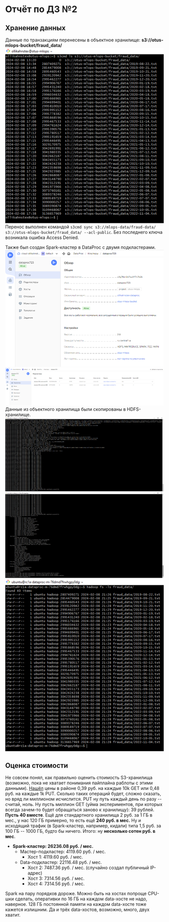 # Отчёт по ДЗ №2

## Хранение данных

Данные по транзакциям перенесены в объектное хранилище: **s3://otus-mlops-bucket/fraud_data/**  
![Данные в s3-хранилище](hw2_img/s3_data.png "Данные в s3-хранилище")  
Перенос выполнен командой `s3cmd sync s3://mlops-data/fraud-data/ s3://otus-mlops-bucket/fraud_data/ --acl-public`.
Без последнего ключа возникала ошибка Access Denied.

Также был создан Spark-кластер в DataProc с двумя подкластерами.  
![Spark-кластер](hw2_img/data_proc_cluster.png "Spark-кластер")  
![Подкластеры](hw2_img/data_proc_subclusters.png "Подкластеры")  
Данные из объектного хранилища были скопированы в HDFS-хранилище.  
![Процесс копирования данных на HDFS-кластер](hw2_img/hdfs_distcp_1.PNG "Процесс копирования данных на HDFS-кластер")  
![Процесс копирования данных на HDFS-кластер](hw2_img/hdfs_distcp_2.PNG "Процесс копирования данных на HDFS-кластер")  
![Данные на HDFS-кластере](hw2_img/hdfs_data.png "Данные на HDFS-кластере")  

## Оценка стоимости
Не совсем понял, как правильно оценить стоимость S3-хранилища (возможно, пока не хватает понимания пайплайна
раблоты с этими данными).
[Нашёл](https://cloud.yandex.ru/ru/docs/storage/pricing?from=int-console-help-center-or-nav)
цены в районе 0,39 руб. на каждые 10k GET или 0,48 руб. на каждые 1k PUT. Сколько таких операций будет,
сложно сказать, но вряд ли миллионом исчислится. PUT ну путь каждый день по разу -- считай, ноль.
Ну пусть миллион GET (уйма экспериментов, при которых всегда зачем-то будет обращаться заново 
к хранилищу): 39 рублей. **Пусть 40 вместе**. Ещё для стандартного хранилища 2 руб. за 1 ГБ в мес.,
у нас 120 ГБ примерно, то есть ещё **240 руб. в мес.** Ну и исходящий трафик (в Spark-кластер,
например, кидали) типа 1,5 руб. за 100 ГБ -- 1000 ГБ, будто бы ничего. Итого: ну **несколько сотен руб. в мес**. 

- **Spark-кластер: 26236.08 руб. / мес.**
  - Мастер-подкластер: 4119.60 руб. / мес.
    - Хост 1: 4119.60 руб. / мес.
  - Data-подкластер: 22116.48 руб. / мес.
    - Хост 2: 7487.36 руб. / мес. (случайно создал публичный IP-адрес)
    - Хост 3: 7314.56 руб. / мес.
    - Хост 4: 7314.56 руб. / мес.

Spark на пару порядков дороже. Можно быть на хостах попроще CPU-шки сделать, оперативки по 16 ГБ на каждом
data-хосте не надо, наверное. 128 ГБ постоянной памяти на каждом data-хосте тоже кажется излишним.
Да и трёх data-хостов, возможно, много, двух хватит.
